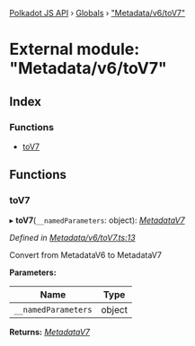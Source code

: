 [Polkadot JS API](../README.md) › [Globals](../globals.md) › ["Metadata/v6/toV7"](_metadata_v6_tov7_.md)

# External module: "Metadata/v6/toV7"

## Index

### Functions

* [toV7](_metadata_v6_tov7_.md#tov7)

## Functions

###  toV7

▸ **toV7**(`__namedParameters`: object): *[MetadataV7](../classes/_metadata_v7_metadata_.metadatav7.md)*

*Defined in [Metadata/v6/toV7.ts:13](https://github.com/polkadot-js/api/blob/62eab2d661/packages/types/src/Metadata/v6/toV7.ts#L13)*

Convert from MetadataV6 to MetadataV7

**Parameters:**

Name | Type |
------ | ------ |
`__namedParameters` | object |

**Returns:** *[MetadataV7](../classes/_metadata_v7_metadata_.metadatav7.md)*
